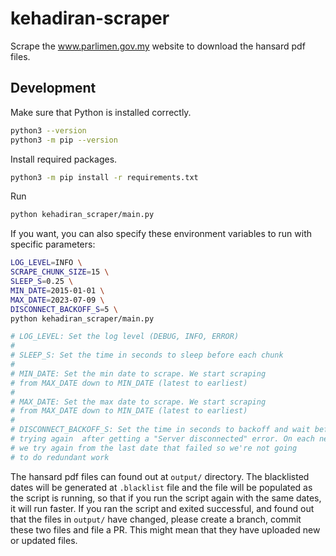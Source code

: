# kehadiran-scraper

Scrape the www.parlimen.gov.my website to download the hansard pdf files.

## Development

Make sure that Python is installed correctly.

```bash
python3 --version
python3 -m pip --version
```

Install required packages.

```bash
python3 -m pip install -r requirements.txt
```
Run

```bash
python kehadiran_scraper/main.py
```

If you want, you can also specify these environment variables to run with specific parameters:

```bash
LOG_LEVEL=INFO \
SCRAPE_CHUNK_SIZE=15 \
SLEEP_S=0.25 \
MIN_DATE=2015-01-01 \
MAX_DATE=2023-07-09 \
DISCONNECT_BACKOFF_S=5 \
python kehadiran_scraper/main.py

# LOG_LEVEL: Set the log level (DEBUG, INFO, ERROR)
#
# SLEEP_S: Set the time in seconds to sleep before each chunk
#
# MIN_DATE: Set the min date to scrape. We start scraping
# from MAX_DATE down to MIN_DATE (latest to earliest)
#
# MAX_DATE: Set the max date to scrape. We start scraping
# from MAX_DATE down to MIN_DATE (latest to earliest)
#
# DISCONNECT_BACKOFF_S: Set the time in seconds to backoff and wait before
# trying again  after getting a "Server disconnected" error. On each next try,
# we try again from the last date that failed so we're not going
# to do redundant work
```

The hansard pdf files can found out at `output/` directory. The blacklisted dates will be generated at `.blacklist` file and the file will be populated as the script is running, so that if you run the script again with the same dates, it will run faster. If you ran the script and exited successful, and found out that the files in `output/` have changed, please create a branch, commit these two files and file a PR. This might mean that they have uploaded new or updated files.